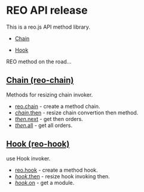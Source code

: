 # REO API release

This is a reo.js API method library.

* [Chain](#chain-reo-chain)

* [Hook](#hook-reo-hook)

REO method on the road...


## [Chain (reo-chain)](https://github.com/koringz/reo.js/tree/master/components/reo.chain)
Methods for resizing chain invoker.
* [reo.chain](https://github.com/koringz/reo.js/tree/master/components/reo.chain/README.md#chain) - create a method chain.
* [*chain*.then](https://github.com/koringz/reo.js/tree/master/components/reo.chain/README.md#chain_then) - resize chain convertion then method.
* [*then*.next](https://github.com/koringz/reo.js/tree/master/components/reo.chain/README.md#then_next) - get then orders.
* [*then*.all](https://github.com/koringz/reo.js/tree/master/components/reo.chain/README.md#then_all) - get all orders.

## [Hook (reo-hook)](https://github.com/koringz/reo.js/tree/master/components/reo.hook)
use Hook invoker.
* [reo.hook](https://github.com/koringz/reo.js/tree/master/components/reo.hook/README.md#hook)  - create a method hook.
* [*hook*.then](https://github.com/koringz/reo.js/tree/master/components/reo.hook/README.md#hook_then)  - resize hook invoking then.
* [*hook*.on](https://github.com/koringz/reo.js/tree/master/components/reo.hook/README.md#hook_on)  - get a module.


